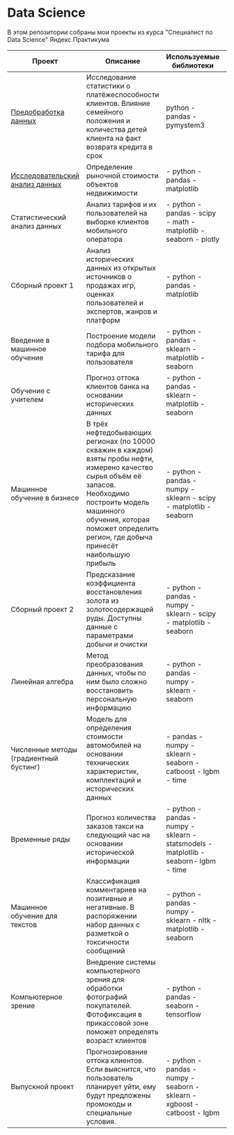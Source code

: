 # Data Science
В этом репозитории собраны мои проекты из курса "Специалист по Data Science" Яндекс.Практикума

| Проект | Описание | Используемые библиотеки | Статус |
| --- | --- | --- | --- |
| [Предобработка данных](https://github.com/Chipan82/Yandex_Praktikum_Data_Science/tree/main/1.Preprocessing) | Исследование статистики о платёжеспособности клиентов. Влияние семейного положения и количества детей клиента на факт возврата кредита в срок |  python - pandas - pymystem3 | Выполнено |
| [Исследовательский анализ данных](https://github.com/Chipan82/Yandex_Praktikum_Data_Science/tree/main/2.Exploratory%20data%20analysis) | Определение рыночной стоимости объектов недвижимости | - python - pandas - matplotlib | Выполнено |
| Статистический анализ данных | Анализ тарифов и их пользователей на выборке клиентов мобильного оператора | - python - pandas - scipy - math - matplotlib - seaborn - plotly | Выполнено |
| Сборный проект 1 | Анализ исторических данных из открытых источников о продажах игр, оценках пользователей и экспертов, жанров и платформ | - python - pandas - matplotlib | Выполнено |
| Введение в машинное обучение | Построение модели подбора мобильного тарифа для пользователя | - python - pandas - sklearn - matplotlib - seaborn | Выполнено |
| Обучение с учителем | Прогноз оттока клиентов банка на основании исторических данных | - python - pandas - sklearn - matplotlib - seaborn | Выполнено |
| Машинное обучение в бизнесе | В трёх нефтедобывающих регионах (по 10000 скважин в каждом) взяты пробы нефти, измерено качество сырья объём её запасов. Необходимо построить модель машинного обучения, которая поможет определить регион, где добыча принесёт наибольшую прибыль | - python - pandas - numpy - sklearn - scipy - matplotlib - seaborn | Выполнено |
| Сборный проект 2 | Предсказание коэффициента восстановления золота из золотосодержащей руды. Доступны данные с параметрами добычи и очистки| - python - pandas - numpy - sklearn - scipy - matplotlib - seaborn | Выполнено |
| Линейная алгебра | Метод преобразования данных, чтобы по ним было сложно восстановить персональную информацию| - python - pandas - numpy - sklearn  - seaborn | Выполнено |
| Численные методы (градиентный бустинг) | Модель для определения стоимости автомобилей на основании технических характеристик, комплектаций и исторических данных| - pandas - numpy - sklearn - seaborn - catboost - lgbm - time | Выполнено |
| Временные ряды | Прогноз количества заказов такси на следующий час на основании исторической информации| - python - pandas - numpy - sklearn - statsmodels - matplotlib - seaborn- lgbm - time | Выполнено |
| Машинное обучение для текстов | Классификация комментариев на позитивные и негативные. В распоряжении набор данных с разметкой о токсичности сообщений| - python - pandas - numpy - sklearn - nltk - matplotlib - seaborn | Выполнено |
| Компьютерное зрение| Внедрение системы компьютерного зрения для обработки фотографий покупателей. Фотофиксация в прикассовой зоне поможет определять возраст клиентов| - python - pandas - seaborn - tensorflow | Выполнено |
| Выпускной проект| Прогнозирование оттока клиентов. Если выяснится, что пользователь планирует уйти, ему будут предложены промокоды и специальные условия.| - python - pandas - numpy - seaborn - sklearn - xgboost - catboost - lgbm | Выполнено |
